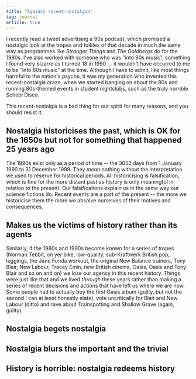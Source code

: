 ```yaml
---
title: "Against recent-nostalgia"
tag: journal
article: true
---
```


I recently read a tweet advertising a 90s podcast, which promised a nostalgic look at the tropes and foibles of that decade in much the same way as programmes like <cite>Stranger Things</cite> and <cite>The Goldbergs</cite> do for the 1980s. I've also worked with someone who was "into 90s music", something I found very bizarre as I turned 18 in 1990 -- it wouldn't have occurred to me to be "into 60s music" at the time. Although I have to admit, like most things harmful to the nation's psyche, it was my generation who invented this recent-nostalgia craze, when we started banging on about the 80s and running 80s-themed events in student nightclubs, such as the truly horrible School Disco.

This recent-nostalgia is a bad thing for our spirit for many reasons, and you should resist it.

## Nostalgia historicises the past, which is OK for the 1650s but not for something that happened 25 years ago

The 1990s exist only as a period of time -- the 3652 days from 1 January 1990 to 31 December 1999. They _mean_ nothing without the interpretation we used to reserve for historical periods. All historicising is falsification, which is fine for the more distant past as history is only meaningful in relation to the present. Our falsifications explain us in the same way our science fictions do. Recent events are a part of the present -- the more we historicise them the more we absolve ourselves of their motives and consequences.

## Makes us the victims of history rather than its agents

Similarly, if the 1980s and 1990s become known for a series of tropes (Norman Tebbit, on yer bike, low-quality, sub-Kraftwerk British pop, leggings, the Jane Fonda workout, the original New Balance trainers, Tony Blair, New Labour, Tracey Emin, new British cinema, Oasis, Oasis and Tony Blair and so on and on) we lose our agency in this recent history. Things were just like that and we lived _through_ these years rather than making a series of recent decisions and actions that have left us where we are now. Some people had to actually buy the first Oasis album (guilty, but not the second I can at least honestly state), vote uncritically for Blair and New Labour (ditto) and rave about Trainspotting and Shallow Grave (again, guilty).

## Nostalgia begets nostalgia

## Nostalgia blurs the important and the trivial

## History is horrible: nostalgia redeems history
